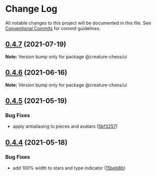 # Change Log

All notable changes to this project will be documented in this file.
See [Conventional Commits](https://conventionalcommits.org) for commit guidelines.

## [0.4.7](https://github.com/Jameskmonger/creature-chess/compare/v0.4.6...v0.4.7) (2021-07-19)

**Note:** Version bump only for package @creature-chess/ui





## [0.4.6](https://github.com/Jameskmonger/creature-chess/compare/v0.4.5...v0.4.6) (2021-06-16)

**Note:** Version bump only for package @creature-chess/ui





## [0.4.5](https://github.com/Jameskmonger/creature-chess/compare/v0.4.4...v0.4.5) (2021-05-19)


### Bug Fixes

* apply antialiasing to pieces and avatars ([5bf3257](https://github.com/Jameskmonger/creature-chess/commit/5bf32575d04b8bedac35f16d888693913fda7225))





## [0.4.4](https://github.com/Jameskmonger/creature-chess/compare/v0.4.3...v0.4.4) (2021-05-18)


### Bug Fixes

* add 100% width to stars and type indicator ([15beb8b](https://github.com/Jameskmonger/creature-chess/commit/15beb8b910ffe0e79962c16d16a0f4315b2263ec))
